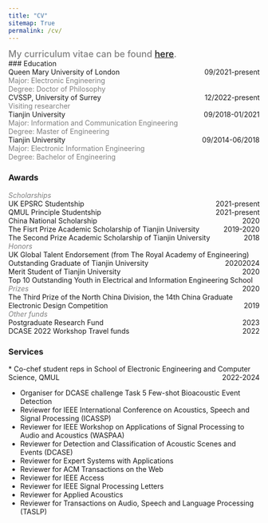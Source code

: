 ```yaml
---
title: "CV"
sitemap: True
permalink: /cv/
---
```

<div style="color:grey;font-weight:500;font-size:18px"> 
My curriculum vitae can be found <a href="/assets/CV_Jinhua.pdf">here</a>.
</div>
### Education
<div style="text-align:left;">Queen Mary University of London<span style="float:right;">09/2021-present</span></div>
<div style="text-align:left;color:grey;">Major: Electronic Engineering</div>
<div style="text-align:left;color:grey;">Degree: Doctor of Philosophy</div>

<div style="text-align:left;">CVSSP, University of Surrey<span style="float:right;">12/2022-present</span></div>
<div style="text-align:left;color:grey;">Visiting researcher</div>

<div style="text-align:left;">Tianjin University<span style="float:right;">09/2018-01/2021</span></div>
<div style="text-align:left;color:grey;">Major: Information and Communication Engineering</div>
<div style="text-align:left;color:grey;">Degree: Master of Engineering</div>

<div style="text-align:left;">Tianjin University<span style="float:right;">09/2014-06/2018</span></div>
<div style="text-align:left;color:grey;">Major: Electronic Information Engineering</div>
<div style="text-align:left;color:grey;">Degree: Bachelor of Engineering</div>

### Awards
<div style="color:grey;">
<i>Scholarships</i>
</div>
<div style="text-align:left;">UK EPSRC Studentship<span style="float:right;">2021-present</span></div>
<div style="text-align:left;">QMUL Principle Studentship<span style="float:right;">2021-present</span></div>
<div style="text-align:left;">China National Scholarship<span style="float:right;">2020</span></div>
<div style="text-align:left;">The Fisrt Prize Academic Scholarship of Tianjin University<span style="float:right;">2019-2020</span></div>
<div style="text-align:left;">The Second Prize Academic Scholarship of Tianjin University<span style="float:right;">2018</span></div>

<div style="color:grey;"><i>Honors</i></div>
<div style="text-align:left;">UK Global Talent Endorsement (from The Royal Academy of Engineering)<span style="float:right;">2024</span></div>
<div style="text-align:left;">Outstanding Graduate of Tianjin University<span style="float:right;">2020</span></div>
<div style="text-align:left;">Merit Student of Tianjin University<span style="float:right;">2020</span></div>
<div style="text-align:left;">Top 10 Outstanding Youth in Electrical and Information Engineering School<span style="float:right;">2020</span></div>

<div style="color:grey;">
<i>Prizes</i>
</div>
<div style="text-align:left;">The Third Prize of the North China Division, the 14th China Graduate Electronic Design Competition<span style="float:right;">2019</span></div>

<div style="color:grey;"><i>Other funds</i></div>                                                         
<div style="text-align:left;">Postgraduate Research Fund<span style="float:right;">2023</span></div>     
<div style="text-align:left;">DCASE 2022 Workshop Travel funds<span style="float:right;">2022</span></div>

### Services
<div style="text-align:left;">* Co-chef student reps in School of Electronic Engineering and Computer Science, QMUL
<span style="float:right;">2022-2024</span></div>

* Organiser for DCASE challenge Task 5 Few-shot Bioacoustic Event Detection
* Reviewer for IEEE International Conference on Acoustics, Speech and Signal Processing (ICASSP)
* Reviewer for IEEE Workshop on Applications of Signal Processing to Audio and Acoustics (WASPAA)
* Reviewer for Detection and Classification of Acoustic Scenes and Events (DCASE)
* Reviewer for Expert Systems with Applications
* Reviewer for ACM Transactions on the Web
* Reviewer for IEEE Access
* Reviewer for IEEE Signal Processing Letters
* Reviewer for Applied Acoustics
* Reviewer for Transactions on Audio, Speech and Language Processing (TASLP)